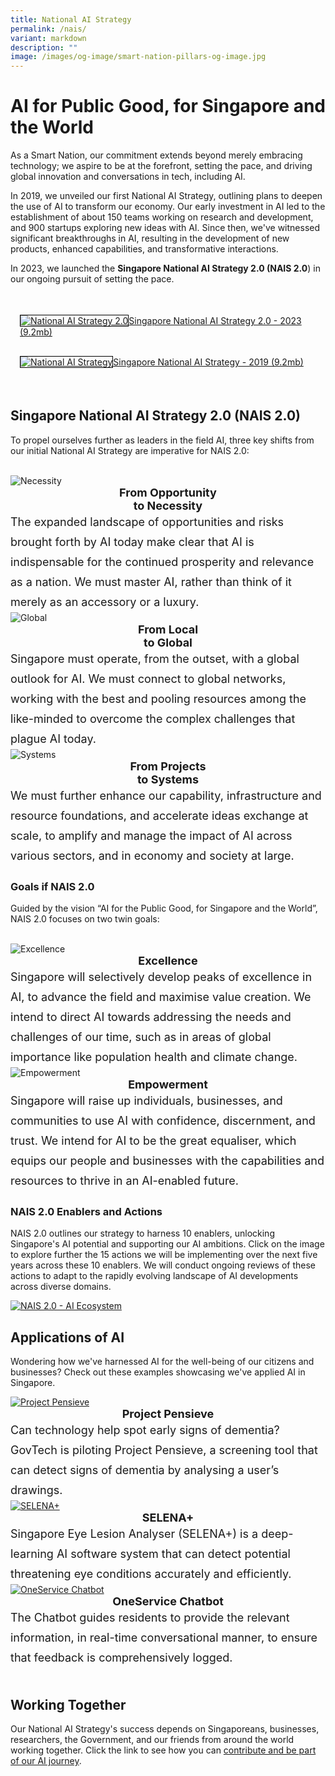 ```yaml
---
title: National AI Strategy
permalink: /nais/
variant: markdown
description: ""
image: /images/og-image/smart-nation-pillars-og-image.jpg
---
```

# AI for Public Good, for Singapore and the World

As a Smart Nation, our commitment extends beyond merely embracing technology; we aspire to be at the forefront, setting the pace, and driving global innovation and conversations in tech, including AI. 

In 2019, we unveiled our first National AI Strategy, outlining plans to deepen the use of AI to transform our economy. Our early investment in AI led to the establishment of about 150 teams working on research and development, and 900 startups exploring new ideas with AI. Since then, we've witnessed significant breakthroughs in AI, resulting in the development of new products, enhanced capabilities, and transformative interactions. 

In 2023, we launched the **Singapore National AI Strategy 2.0 (NAIS 2.0**) in our ongoing pursuit of setting the pace.

<div class="row" style="padding: 20px 0px 0px 0px;">

<div class="col" style="padding: 15px 15px 15px 15px;"><a href="/files/publications/national-ai-strategy.pdf"><img style="border:1px solid black;" src="/images/initiatives/Nais/nais_cover_temp.jpg" alt="National AI Strategy 2.0">Singapore National AI Strategy 2.0 - 2023 (9.2mb)</a></div>
	
<div class="col" style="padding: 15px 15px 15px 15px;"><a href="/files/publications/national-ai-strategy.pdf"><img style="border:1px solid black;" src="/images/initiatives/national-ai-strategy-cover.jpg" alt="National AI Strategy">Singapore National AI Strategy - 2019 (9.2mb)</a></div>

<div class="col" style="padding: 10px 20px 10px 20px;"></div>

</div>

## Singapore National AI Strategy 2.0 (NAIS 2.0)


To propel ourselves further as leaders in the field AI, three key shifts from our initial National AI Strategy are imperative for NAIS 2.0:

<br>

<div class="row">

<div class="col"> 
<img src="/images/initiatives/Nais/nais_necessity.jpeg" alt="Necessity">
<div style="font-size:18px;"><b><center>From Opportunity<br>to Necessity</center></b></div>
<div style="font-size:18px; line-height:32px">The expanded landscape of opportunities and risks brought forth by AI today make clear that AI is indispensable for the continued prosperity and relevance as a nation. We must master AI, rather than think of it merely as an accessory or a luxury.<br></div></div>

<div class="col"> 
<img src="/images/initiatives/Nais/nais_global.jpeg" alt="Global">
<div style="font-size:18px;"><b><center>From Local<br>to Global</center></b></div>
<div style="font-size:18px; line-height:32px">Singapore must operate, from the outset, with a global outlook for AI. We must connect to global networks, working with the best and pooling resources among the like-minded to overcome the complex challenges that plague AI today.<br></div></div>
	
<div class="col"> 
<img src="/images/initiatives/Nais/nais_systems.jpeg" alt="Systems">
<div style="font-size:18px;"><b><center>From Projects<br>to Systems</center></b></div>
<div style="font-size:18px; line-height:32px">We must further enhance our capability, infrastructure and resource foundations, and accelerate ideas exchange at scale, to amplify and manage the impact of AI across various sectors, and in economy and society at large.<br></div></div>

</div>


### Goals if NAIS 2.0
	
Guided by the vision “AI for the Public Good, for Singapore and the World”, NAIS 2.0 focuses on two&nbsp;twin&nbsp;goals:

<br>

<div class="row">

<div class="col"> 
<img src="/images/initiatives/Nais/nais_excellence.jpeg" alt="Excellence">
<div style="font-size:18px;"><b><center>Excellence</center></b></div>
<div style="font-size:18px; line-height:32px">Singapore will selectively develop peaks of excellence in AI, to advance the field and maximise value creation. We intend to direct AI towards addressing the needs and challenges of our time, such as in areas of global importance like population health and climate change.<br></div></div>

<div class="col"> 
<img src="/images/initiatives/Nais/nais_empower.jpeg" alt="Empowerment">
<div style="font-size:18px;"><b><center>Empowerment</center></b></div>
<div style="font-size:18px; line-height:32px">Singapore will raise up individuals, businesses, and communities to use AI with confidence, discernment, and trust. We intend for AI to be the great equaliser, which equips our people and businesses with the capabilities and resources to thrive in an AI-enabled future.<br></div></div>

</div>

### NAIS 2.0 Enablers and Actions

NAIS 2.0 outlines our strategy to harness 10 enablers, unlocking Singapore's AI potential and supporting our AI ambitions.  Click on the image to explore further the 15 actions we will be implementing over the next five years across these 10 enablers.  We will conduct ongoing reviews of these actions to adapt to the rapidly evolving landscape of AI developments across diverse domains.

<a href="/files/publications/NAIS2_0_Infographic.pdf)"><img src="/images/initiatives/Nais/nais_temp_001.jpeg" alt="NAIS 2.0 - AI Ecosystem"></a>

## Applications of AI

Wondering how we've harnessed AI for the well-being of our citizens and businesses? Check out these examples showcasing we've applied AI in Singapore.


<div class="row">
	
<div class="col"> 
<a href="/initiatives/health/project-pensieve/"><img src="/images/initiatives/project-pensieve.jpg" alt="Project Pensieve"></a><div style="font-size:18px;"><b><center>Project Pensieve</center></b></div><div style="font-size:18px; line-height:32px">Can technology help spot early signs of dementia? GovTech is piloting Project Pensieve, a screening tool that can detect signs of dementia by analysing a user’s drawings.
		<br></div>
</div>
	
<div class="col"> 
<a href="/initiatives/health/selena-plus/"><img src="/images/initiatives/selena.jpeg" alt="SELENA+"></a><div style="font-size:18px;"><b><center>SELENA+</center></b></div><div style="font-size:18px; line-height:32px">Singapore Eye Lesion Analyser (SELENA+) is a deep-learning AI software system that can detect potential threatening eye conditions accurately and efficiently.
<br></div>
</div>
	
<div class="col"> 
<a href="/initiatives/urban-living/oneservice-chatbot"><img src="/images/initiatives/overview-pages/oneservice.jpeg" alt="OneService Chatbot"></a><div style="font-size:18px;"><b><center>OneService Chatbot</center></b></div><div style="font-size:18px; line-height:32px">The Chatbot guides residents to provide the relevant information, in real-time conversational manner, to ensure that feedback is comprehensively logged. 
</div>
<br></div>
	
</div>
	
## Working Together

Our National AI Strategy's success depends on Singaporeans, businesses, researchers, the Government, and our friends from around the world working together. Click the link to see how you can [contribute and be part of our AI journey](/nais/contribute).